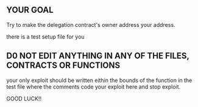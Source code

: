 ## YOUR GOAL

Try to make the delegation contract's owner address your address.

there is a test setup file for you

## D0 NOT EDIT ANYTHING IN ANY OF THE FILES, CONTRACTS OR FUNCTIONS

your only exploit should be written eithin the bounds of the function in the test file where the comments code your exploit here and stop exploit.

GOOD LUCK!!
